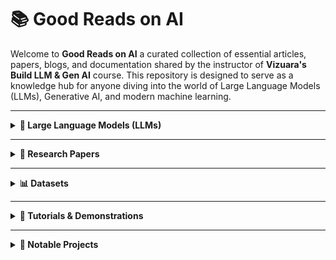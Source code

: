 # 📚 Good Reads on AI

Welcome to **Good Reads on AI** a curated collection of essential articles, papers, blogs, and documentation shared by the instructor of **Vizuara's Build LLM & Gen AI** course. This repository is designed to serve as a knowledge hub for anyone diving into the world of Large Language Models (LLMs), Generative AI, and modern machine learning.

---

<details>
<summary><strong>🧠 Large Language Models (LLMs)</strong></summary>

**Stanford Alpaca**: A project that explores the fine-tuning of language models using instruction-following data.  
- Repository: [GitHub](https://github.com/tatsu-lab/stanford_alpaca)  
- Blog Post: [Stanford CRFM](https://crfm.stanford.edu/2023/03/13/alpaca.html)  

**LLMs from Scratch**: A step-by-step guide to implementing a ChatGPT-like LLM in PyTorch.  
- Repository: [GitHub](https://github.com/rasbt/LLMs-from-scratch)  

**Instruct Fine-Tuning Data**: A JSON file containing data for instruction fine-tuning.  
- Data File: [GitHub](https://github.com/rasbt/LLMs-from-scratch/blob/main/ch07/01_main-chapter-code/instruction-data.json)  

**Hands-On Large Language Models**: Official code repo for the O'Reilly Book - "Hands-On Large Language Models"
- Repository: [Github](https://github.com/HandsOnLLM/Hands-On-Large-Language-Models/tree/main)
</details>

---

<details>
<summary><strong>📄 Research Papers</strong></summary>

- **Denoising Diffusion Implicit Models** - [ArXiv](https://arxiv.org/pdf/2010.02502)  
- **Transfusion Model** (Meta) - [PDF](https://scontent.fbom20-1.fna.fbcdn.net/v/t39.2365-6/458329989_1185249415928627_5069958142052187243_n.pdf)  
- **Diffusion Models for Image Generation** - [ArXiv](https://arxiv.org/pdf/2006.11239)  
- **Bahdanau's Neural Machine Translation** - [ArXiv](https://arxiv.org/pdf/1409.0473)  
- **Attention Is All You Need** - [ArXiv](https://arxiv.org/pdf/1706.03762)  
- **TinyStories** - [ArXiv](https://arxiv.org/abs/2305.07759)  
- **A Survey of LLMs** - [ArXiv](https://arxiv.org/abs/2206.07682)  
- **Tokenizer Performance Across Indian Languages** - [ArXiv](https://arxiv.org/html/2411.12240v2)  
- **Deep Residual Learning for Image Recognition** - [ArXiv](https://arxiv.org/pdf/1508.07909)  
- **Language Modeling in a Sentence Representation Space** [ArXiv](https://arxiv.org/pdf/2412.08821)
- **Chain-of-Thought Prompting Elicits Reasoning in Large Language Models** [Arxiv](https://arxiv.org/pdf/2201.11903)
- **Tree of Thoughts: Deliberate Problem Solving with Large Language Models** [ArXiv](https://arxiv.org/pdf/2305.10601)
- **The Illusion of Thinking** [Apple](https://ml-site.cdn-apple.com/papers/the-illusion-of-thinking.pdf)
- **RankPrompt: Step-by-Step Comparisons Make Language Models Better Reasoners** [ArXiv](https://arxiv.org/html/2403.12373v1)
- **In context learning** [Arxiv](https://arxiv.org/pdf/2301.00234)
</details>

---

<details>
<summary><strong>📊 Datasets</strong></summary>

- **FairytaleQA** - [GitHub](https://github.com/uci-soe/FairytaleQAData)  
- **LifeArchitect AI Datasets Table** - [LifeArchitect](https://lifearchitect.ai/datasets-table/)  
- **SentencePiece Tokenizer** - [GitHub](https://github.com/google/sentencepiece)  
- **CIFAR-10** - [Info](https://www.cs.toronto.edu/~kriz/cifar.html)  

</details>

---

<details>
<summary><strong>🧪 Tutorials & Demonstrations</strong></summary>
  
- **Vizuara's substack** - [Blog](https://vizuara.substack.com/archive?sort=new)
- **Sketch-RNN Demo** - [Magenta](https://magenta.tensorflow.org/sketch-rnn-demo)  
- **Animated Transformer** - [Tutorial](https://prvnsmpth.github.io/animated-transformer/)  
- **Word2Vec in TensorFlow** - [Tutorial](https://www.tensorflow.org/text/tutorials/word2vec)  
- **AutoGen (Agentic AI)** - [GitHub](https://github.com/microsoft/autogen)  
- **Tokenizer Explorer** - [OpenAI Tokenizer](https://platform.openai.com/tokenizer), [TikTokenizer Demo](https://tiktokenizer.vercel.app/)  
- **TikToken (OpenAI)** - [GitHub](https://github.com/openai/tiktoken)  
- **Byte Pair Encoding Explained** - [Blog](https://sebastianraschka.com/blog/2025/bpe-from-scratch.html)  
- **This Person Does Not Exist (GANs)** - [Demo](https://thispersondoesnotexist.com/)  
- **CNN Explainer** - [Demo](https://poloclub.github.io/cnn-explainer/)  
- **Word2Vec (Visual Blog)** - [Jalammar Blog](https://jalammar.github.io/illustrated-word2vec/)  
- **Sinusoidal Positional Encodings** - [Blog](https://kazemnejad.com/blog/transformer_architecture_positional_encoding/)
- **Machines of loving grace** - [Blog](https://www.darioamodei.com/essay/machines-of-loving-grace)
- **Vizuara RAG Chunking Strategies** - [Pdf](https://drive.google.com/file/d/1baD2TxYoELhxOP6GVkg_5nAjBYbdnOPT/view?usp=sharing)
- **Hands on LLM** - [Blog](https://blog.codefarm.me/2025/03/25/hands-on-large-language-models/)
- **Prompt Eng VS Context Eng** - [Blog](https://medium.com/data-science-in-your-pocket/context-engineering-vs-prompt-engineering-379e9622e19d)
</details>

---

<details>
<summary><strong>🚀 Notable Projects</strong></summary>

- **Mini-R1**: Efficient small-scale models - [Phil Schmid](https://www.philschmid.de/mini-deepseek-r1)  
- **LifeArchitect AI Models Table** - [LifeArchitect](https://lifearchitect.ai/models-table/)  
- **Docling**: Advanced PDF and document parsing - [GitHub](https://github.com/docling-project/docling) [Paper](https://arxiv.org/pdf/2408.09869)  

</details>

